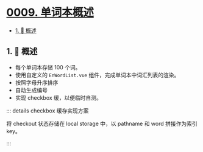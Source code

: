 # [0009. 单词本概述](https://github.com/tnotesjs/TNotes.en-notes/tree/main/notes/0009.%20%E5%8D%95%E8%AF%8D%E6%9C%AC%E6%A6%82%E8%BF%B0)

<!-- region:toc -->

- [1. 📝 概述](#1--概述)

<!-- endregion:toc -->

## 1. 📝 概述

- 每个单词本存储 100 个词。
- 使用自定义的 `EnWordList.vue` 组件，完成单词本中词汇列表的渲染。
- 按照字母升序排序
- 自动生成编号
- 实现 checkbox 缓，以便临时自测。

::: details checkbox 缓存实现方案

将 checkout 状态存储在 local storage 中，以 pathname 和 word 拼接作为索引 key。

:::

